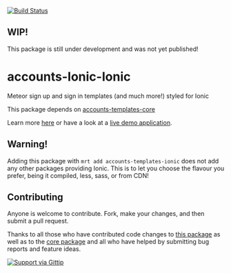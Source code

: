 [![Build Status](https://travis-ci.org/splendido/accounts-templates-ionic.svg?branch=master)](https://travis-ci.org/splendido/accounts-templates-ionic)
## WIP!
This package is still under development and was not yet published!

accounts-Ionic-Ionic
========================

Meteor sign up and sign in templates (and much more!) styled for Ionic

This package depends on [accounts-templates-core](https://atmospherejs.com/package/accounts-templates-core)

Learn more [here](http://accounts-templates.meteor.com) or have a look at a [live demo application](http://accounts-templates-ionic.meteor.com).

## Warning!

Adding this package with `mrt add accounts-templates-ionic` does not add any other packages providing Ionic. This is to let you choose the flavour you prefer, being it compiled, less, sass, or from CDN!


## Contributing

Anyone is welcome to contribute. Fork, make your changes, and then submit a pull request.

Thanks to all those who have contributed code changes to [this package](https://github.com/splendido/accounts-templates-ionic/graphs/contributors) as well as to the [core package](https://github.com/splendido/accounts-templates-core/graphs/contributors) and all who have helped by submitting bug reports and feature ideas.

[![Support via Gittip](https://rawgithub.com/twolfson/gittip-badge/0.2.0/dist/gittip.png)](https://www.gittip.com/splendido/)